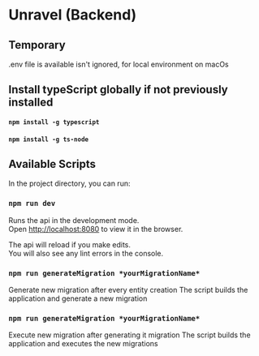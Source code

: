 # Unravel (Backend)

## Temporary
.env file is available isn't ignored, for local environment on macOs

## Install typeScript globally if not previously installed
#### `npm install -g typescript`
#### `npm install -g ts-node`


## Available Scripts

In the project directory, you can run:

### `npm run dev`

Runs the api in the development mode.\
Open [http://localhost:8080](http://localhost:8080) to view it in the browser.

The api will reload if you make edits.\
You will also see any lint errors in the console.

### `npm run generateMigration *yourMigrationName*`

Generate new migration after every entity creation
The script builds the application and generate a new migration

### `npm run generateMigration *yourMigrationName*`

Execute new migration after generating it migration
The script builds the application and executes the new migrations

